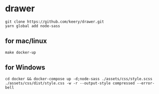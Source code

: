 # drawer

```
git clone https://github.com/keery/drawer.git
yarn global add node-sass
```

## for mac/linux
```
make docker-up
```
## for Windows

```
cd docker && docker-compose up -d;node-sass ./assets/css/style.scss ./assets/css/dist/style.css -w -r --output-style compressed --error-bell
```
